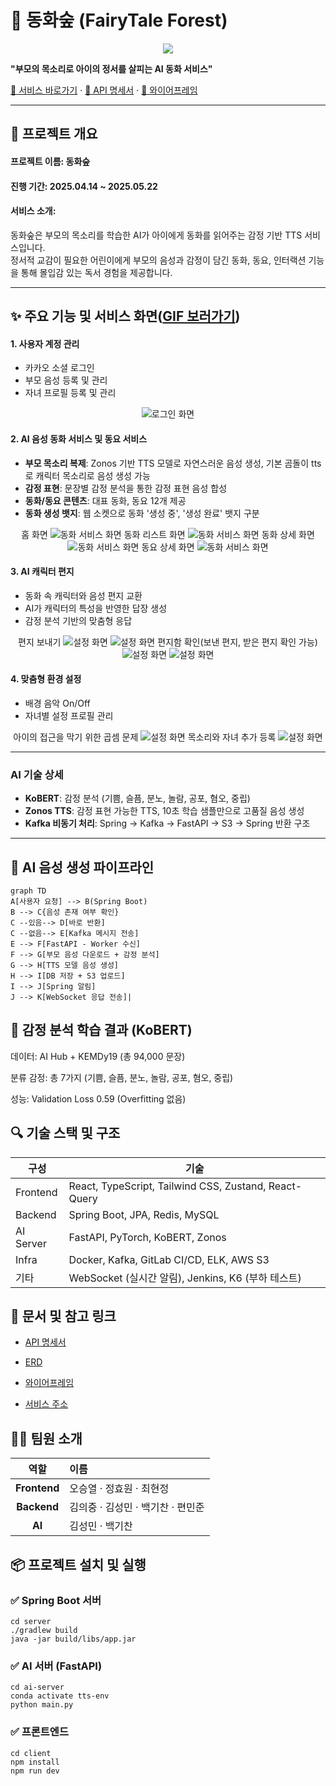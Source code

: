 # 🌳 동화숲 (FairyTale Forest)

<p align="center">
    <img src="./이미지/Login.png">
</p>

**"부모의 목소리로 아이의 정서를 살피는 AI 동화 서비스"**

[🔗 서비스 바로가기](https://donghwasoop.com/) · [📘 API 명세서](https://yielding-libra-062.notion.site/API-1d560a1ef67281359594cce20eabaef7?pvs=4) · [🎨 와이어프레임](https://www.figma.com/design/qlkrP2L61tqSOUJ1oiykbp/Wireframe?node-id=29-7&p=f&t=g2o8jc2yXlMdzHI7-0)

---

## 🧸 프로젝트 개요

#### 프로젝트 이름: 동화숲

#### 진행 기간: 2025.04.14 ~ 2025.05.22

#### 서비스 소개:

동화숲은 부모의 목소리를 학습한 AI가 아이에게 동화를 읽어주는 감정 기반 TTS 서비스입니다.  
정서적 교감이 필요한 어린이에게 부모의 음성과 감정이 담긴 동화, 동요, 인터랙션 기능을 통해 몰입감 있는 독서 경험을 제공합니다.

---

## ✨ 주요 기능 및 서비스 화면([GIF 보러가기](https://yielding-libra-062.notion.site/gif-20060a1ef672804799c9d8973cecd126?pvs=74))

#### 1. 사용자 계정 관리
- 카카오 소셜 로그인
- 부모 음성 등록 및 관리
- 자녀 프로필 등록 및 관리

<p align="center">
    <img src="./이미지/Login.png" alt="로그인 화면">
</p>

#### 2. AI 음성 동화 서비스 및 동요 서비스
- **부모 목소리 복제**: Zonos 기반 TTS 모델로 자연스러운 음성 생성, 기본 곰돌이 tts로 캐릭터 목소리로 음성 생성 가능
- **감정 표현**: 문장별 감정 분석을 통한 감정 표현 음성 합성
- **동화/동요 콘텐츠**: 대표 동화, 동요 12개 제공
- **동화 생성 뱃지**: 웹 소켓으로 동화 '생성 중', '생성 완료' 뱃지 구분

<p align="center">
    홈 화면 
    <img src="./이미지/홈.png" alt="동화 서비스 화면">
    동화 리스트 화면
    <img src="./이미지/동화리스트.png" alt="동화 서비스 화면">
    동화 상세 화면
    <img src="./이미지/동화상세.png" alt="동화 서비스 화면">
    동요 상세 화면
    <img src="./이미지/동요.png" alt="동화 서비스 화면">
    
</p>

#### 3. AI 캐릭터 편지
- 동화 속 캐릭터와 음성 편지 교환
- AI가 캐릭터의 특성을 반영한 답장 생성
- 감정 분석 기반의 맞춤형 응답

<p align="center">
    편지 보내기
    <img src="./이미지/편지쓰기.png" alt="설정 화면">
    <img src="./이미지/편지작성.png" alt="설정 화면">
    편지함 확인(보낸 편지, 받은 편지 확인 가능)
    <img src="./이미지/편지함.png" alt="설정 화면">
    <img src="./이미지/편지답장확인.png" alt="설정 화면">

</p>

#### 4. 맞춤형 환경 설정
- 배경 음악 On/Off
- 자녀별 설정 프로필 관리

<p align="center">
    아이의 접근을 막기 위한 곱셈 문제
    <img src="./이미지/설정화면비밀번호.gif" alt="설정 화면">
    목소리와 자녀 추가 등록
    <img src="./이미지/설정페이지.png" alt="설정 화면">
    
</p>

---

### AI 기술 상세
- **KoBERT**: 감정 분석 (기쁨, 슬픔, 분노, 놀람, 공포, 혐오, 중립)
- **Zonos TTS**: 감정 표현 가능한 TTS, 10초 학습 샘플만으로 고품질 음성 생성
- **Kafka 비동기 처리**: Spring → Kafka → FastAPI → S3 → Spring 반환 구조

---

## 🧠 AI 음성 생성 파이프라인

```
graph TD
A[사용자 요청] --> B(Spring Boot)
B --> C{음성 존재 여부 확인}
C --있음--> D[바로 반환]
C --없음--> E[Kafka 메시지 전송]
E --> F[FastAPI - Worker 수신]
F --> G[부모 음성 다운로드 + 감정 분석]
G --> H[TTS 모델 음성 생성]
H --> I[DB 저장 + S3 업로드]
I --> J[Spring 알림]
J --> K[WebSocket 응답 전송]|
```
## 🧪 감정 분석 학습 결과 (KoBERT)
데이터: AI Hub + KEMDy19 (총 94,000 문장)

분류 감정: 총 7가지 (기쁨, 슬픔, 분노, 놀람, 공포, 혐오, 중립)

성능: Validation Loss 0.59 (Overfitting 없음)

## 🔍 기술 스택 및 구조

| 구성 | 기술 |
|------|------|
| Frontend | React, TypeScript, Tailwind CSS, Zustand, React-Query |
| Backend | Spring Boot, JPA, Redis, MySQL |
| AI Server | FastAPI, PyTorch, KoBERT, Zonos |
| Infra | Docker, Kafka, GitLab CI/CD, ELK, AWS S3 |
| 기타 | WebSocket (실시간 알림), Jenkins, K6 (부하 테스트) |

## 📄 문서 및 참고 링크
*   [API 명세서](https://yielding-libra-062.notion.site/API-1d560a1ef67281359594cce20eabaef7?pvs=4)

*   [ERD](https://www.erdcloud.com/d/Ha4eRAJs2EWmBWkXD)

*   [와이어프레임](https://www.figma.com/design/qlkrP2L61tqSOUJ1oiykbp/Wireframe?node-id=29-7&p=f&t=g2o8jc2yXlMdzHI7-0)

*   [서비스 주소](https://donghwasoop.com/)

## 🧑‍💻 팀원 소개
| 역할 | 이름 |
|:---:|:---|
| **Frontend** | 오승열 · 정효원 · 최현정 |
| **Backend** | 김의중 · 김성민 · 백기찬 · 편민준 |
| **AI** | 김성민 · 백기찬 |

## 📦 프로젝트 설치 및 실행
### ✅ Spring Boot 서버
```
cd server
./gradlew build
java -jar build/libs/app.jar
```
### ✅ AI 서버 (FastAPI)
```
cd ai-server
conda activate tts-env
python main.py
```
### ✅ 프론트엔드
```
cd client
npm install
npm run dev
```

    

    

    
